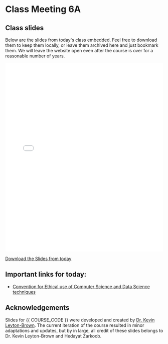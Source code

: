 # Class Meeting 6A

## Class slides

Below are the slides from today's class embedded.
Feel free to download them to keep them locally, or leave them archived here and just bookmark them.
We will leave the website open even after the course is over for a reasonable number of years.

<div>
<iframe src="../../2024_S2_Class6A.pdf" width="100%" height="600px" frameBorder="0"> </iframe>
</div>

[Download the Slides from today](https://github.com/ubc-cs/cpsc430/raw/main/files/2024_S2_Class6A.pdf)


## Important links for today:

- [Convention for Ethical use of Computer Science and Data Science techniques](https://docs.google.com/document/d/1wuUc2BM1aEwC3eDG118MLrtH76PO521L_5hP_Skh9ww/edit?usp=sharing)


## Acknowledgements

Slides for {{ COURSE_CODE }} were developed and created by [Dr. Kevin Leyton-Brown](https://www.cs.ubc.ca/~kevinlb/). The current iteration of the course resulted in minor adaptations and updates, but by in large, all credit of these slides belongs to Dr. Kevin Leyton-Brown and Hedayat Zarkoob.